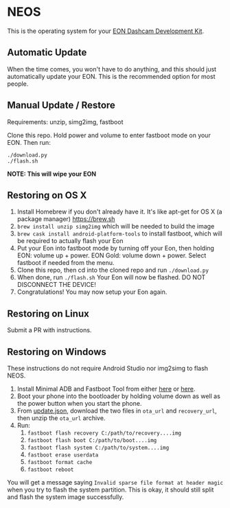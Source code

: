NEOS
======

This is the operating system for your [EON Dashcam Development Kit](https://shop.comma.ai/products/eon-dashcam-devkit).

Automatic Update
------

When the time comes, you won't have to do anything, and this should just automatically update your EON. This is the recommended option for most people.

Manual Update / Restore
------

Requirements: unzip, simg2img, fastboot

Clone this repo. Hold power and volume to enter fastboot mode on your EON. Then run:

```
./download.py
./flash.sh
```

<b>NOTE: This will wipe your EON</b>

Restoring on OS X
------

1. Install Homebrew if you don't already have it. It's like apt-get for OS X (a package manager) https://brew.sh
2. `brew install unzip simg2img` which will be needed to build the image
3. `brew cask install android-platform-tools` to install fastboot, which will be required to actually flash your Eon
4. Put your Eon into fastboot mode by turning off your Eon, then holding EON: volume up + power. EON Gold: volume down + power. Select fastboot if needed from the menu.
5. Clone this repo, then cd into the cloned repo and run `./download.py`
6. When done, run `./flash.sh` Your Eon will now be flashed. DO NOT DISCONNECT THE DEVICE!
7. Congratulations! You may now setup your Eon again.

Restoring on Linux
------
Submit a PR with instructions.

Restoring on Windows
------
These instructions do not require Android Studio nor img2simg to flash NEOS.
1. Install Minimal ADB and Fastboot Tool from either [here](https://androidmtk.com/download-minimal-adb-and-fastboot-tool) or [here](https://forum.xda-developers.com/showthread.php?t=2317790).
2. Boot your phone into the bootloader by holding volume down as well as the power button when you start the phone.
2. From [update.json](update.json), download the two files in `ota_url` and `recovery_url`, then unzip the `ota_url` archive.
3. Run:
   1. `fastboot flash recovery C:/path/to/recovery....img`
   2. `fastboot flash boot C:/path/to/boot....img`
   3. `fastboot flash system C:/path/to/system....img`
   4. `fastboot erase userdata`
   5. `fastboot format cache`
   6. `fastboot reboot`
   
You will get a message saying `Invalid sparse file format at header magic` when you try to flash the system partition. This is okay, it should still split and flash the system image successfully.
